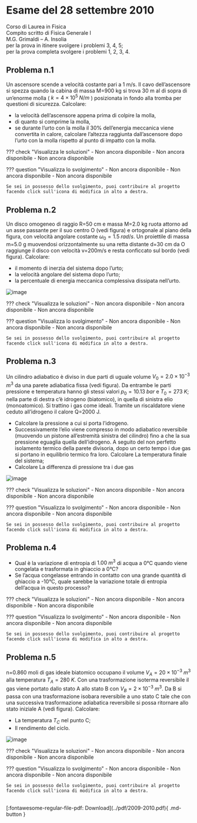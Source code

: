 # Esame del 28 settembre 2010
Corso di Laurea in Fisica <br>
Compito scritto di Fisica Generale I <br>
M.G. Grimaldi – A. Insolia <br>
per la prova in itinere svolgere i problemi 3, 4, 5; <br>
per la prova completa svolgere i problemi 1, 2, 3, 4. <br>

## Problema n.1
Un ascensore scende a velocità costante pari a 1 m/s. Il cavo dell’ascensore si spezza quando la cabina di massa M=900 kg si trova 30 m al di sopra di un’enorme molla ( $k=4 × 10^5 \; N/m$ ) posizionata in fondo alla tromba per questioni di sicurezza. Calcolare:

- la velocità dell’ascensore appena prima di colpire la molla,
- di quanto si comprime la molla,
- se durante l’urto con la molla il 30% dell’energia meccanica viene convertita in calore, calcolare l’altezza raggiunta dall’ascensore dopo l’urto con la molla rispetto al punto di impatto con la molla.

??? check "Visualizza le soluzioni"
    - Non ancora disponibile
    - Non ancora disponibile
    - Non ancora disponibile

??? question "Visualizza lo svolgimento"
    - Non ancora disponibile
    - Non ancora disponibile
    - Non ancora disponibile
    
    Se sei in possesso dello svolgimento, puoi contribuire al progetto facendo click sull'icona di modifica in alto a destra.

## Problema n.2
Un disco omogeneo di raggio R=50 cm e massa M=2.0 kg ruota attorno ad un asse passante per il suo centro O (vedi figura) e ortogonale al piano della figura, con velocità angolare costante $ω_0=1.5 \; rad/s$. Un proiettile di massa m=5.0 g muovendosi orizzontalmente su una retta distante d=30 cm da O raggiunge il disco con velocità v=200m/s e resta conficcato sul bordo (vedi figura). Calcolare:

- il momento di inerzia del sistema dopo l’urto;
- la velocità angolare del sistema dopo l’urto;
- la percentuale di energia meccanica complessiva dissipata nell’urto.

![image](https://user-images.githubusercontent.com/77018886/153302388-993ff7fe-373c-49bb-afab-25bc97ee5811.png)

??? check "Visualizza le soluzioni"
    - Non ancora disponibile
    - Non ancora disponibile
    - Non ancora disponibile

??? question "Visualizza lo svolgimento"
    - Non ancora disponibile
    - Non ancora disponibile
    - Non ancora disponibile
    
    Se sei in possesso dello svolgimento, puoi contribuire al progetto facendo click sull'icona di modifica in alto a destra.

## Problema n.3
Un cilindro adiabatico è diviso in due parti di uguale volume $V_0= 2.0 × 10^{-3} \; m^3$ da una parete adiabatica fissa (vedi figura). Da entrambe le parti pressione e temperatura hanno gli stessi valori $p_0=10.13 \; bar$ e $T_0=273 \; K$; nella parte di destra c’è idrogeno (biatomico), in quella di sinistra elio (monoatomico). Si trattino i gas come ideali. Tramite un riscaldatore viene ceduto all’idrogeno il calore Q=2000 J.

- Calcolare la pressione a cui si porta l’idrogeno.
- Successivamente l’elio viene compresso in modo adiabatico reversibile (muovendo un pistone all’estremità sinistra del cilindro) fino a che la sua pressione eguaglia quella dell’idrogeno. A seguito del non perfetto isolamento termico della parete divisoria, dopo un certo tempo i due gas si portano in equilibrio termico fra loro. Calcolare La temperatura finale del sistema;
- Calcolare La differenza di pressione tra i due gas

![image](https://user-images.githubusercontent.com/77018886/153302448-0d54f58c-15eb-4850-8bf9-75207b5b2e50.png)

??? check "Visualizza le soluzioni"
    - Non ancora disponibile
    - Non ancora disponibile
    - Non ancora disponibile

??? question "Visualizza lo svolgimento"
    - Non ancora disponibile
    - Non ancora disponibile
    - Non ancora disponibile
    
    Se sei in possesso dello svolgimento, puoi contribuire al progetto facendo click sull'icona di modifica in alto a destra.

## Problema n.4

- Qual è la variazione di entropia di $1.00 \; m^3$ di acqua a 0°C quando viene congelata e trasformata in ghiaccio a 0°C?
- Se l’acqua congelasse entrando in contatto con una grande quantità di ghiaccio a -10°C, quale sarebbe la variazione totale di entropia dell’acqua in questo processo?

??? check "Visualizza le soluzioni"
    - Non ancora disponibile
    - Non ancora disponibile
    - Non ancora disponibile

??? question "Visualizza lo svolgimento"
    - Non ancora disponibile
    - Non ancora disponibile
    - Non ancora disponibile
    
    Se sei in possesso dello svolgimento, puoi contribuire al progetto facendo click sull'icona di modifica in alto a destra.

## Problema n.5
n=0.860 moli di gas ideale biatomico occupano il volume $V_A = 20 × 10^{-3} \; m^3$ alla temperatura $T_A=280 \; K$. Con una trasformazione isoterma reversibile il gas viene portato dallo stato A allo stato B con $V_B= 2 × 10^{-3} \; m^3$. Da B si passa con una trasformazione isobara reversibile a uno stato C tale che con una successiva trasformazione adiabatica reversibile si possa ritornare allo stato iniziale A (vedi figura). Calcolare:

- La temperatura $T_C$ nel punto C;
- Il rendimento del ciclo.

![image](https://user-images.githubusercontent.com/77018886/153302477-5c985897-88d1-4bb6-9558-0e1938512876.png)

??? check "Visualizza le soluzioni"
    - Non ancora disponibile
    - Non ancora disponibile
    - Non ancora disponibile

??? question "Visualizza lo svolgimento"
    - Non ancora disponibile
    - Non ancora disponibile
    - Non ancora disponibile
    
    Se sei in possesso dello svolgimento, puoi contribuire al progetto facendo click sull'icona di modifica in alto a destra.

<br>
[:fontawesome-regular-file-pdf: Download](../pdf/2009-2010.pdf){ .md-button }